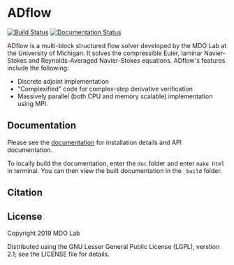 # ADflow
[![Build Status](https://travis-ci.com/mdolab/adflow.svg?branch=master)](https://travis-ci.com/mdolab/adflow) 
[![Documentation Status](https://readthedocs.com/projects/mdolab-adflow/badge/?version=latest)](https://mdolab-adflow.readthedocs-hosted.com/?badge=latest)

ADflow is a multi-block structured flow solver developed by the MDO Lab at the University of Michigan.
It solves the compressible Euler, laminar Navier-Stokes and Reynolds-Averaged Navier-Stokes equations.
ADflow's features include the following:

- Discrete adjoint implementation
- "Complexified" code for complex-step derivative verification
- Massively parallel (both CPU and memory scalable) implementation using MPI.

## Documentation
Please see the [documentation](http://mdolab.engin.umich.edu/docs/packages/adflow/doc/index.html) for installation details and API documentation.

To locally build the documentation, enter the `doc` folder and enter `make html` in terminal.
You can then view the built documentation in the `_build` folder.

## Citation

## License
Copyright 2019 MDO Lab

Distributed using the GNU Lesser General Public License (LGPL), verstion 2.1; see
the LICENSE file for details.
